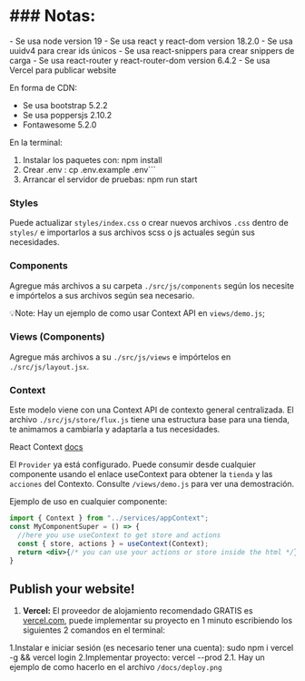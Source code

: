 <h1>### Notas:</h1>
- Se usa node version 19
- Se usa react y react-dom version 18.2.0
- Se usa uuidv4 para crear ids únicos
- Se usa react-snippers para crear snippers de carga
- Se usa react-router y react-router-dom version 6.4.2
- Se usa Vercel para publicar website

En forma de CDN:

- Se usa bootstrap 5.2.2
- Se usa poppersjs 2.10.2
- Fontawesome 5.2.0

En la terminal: 
1. Instalar los paquetes con: npm install
2. Crear .env : cp .env.example .env```
3. Arrancar el servidor de pruebas: npm run start

### Styles
Puede actualizar `styles/index.css` o crear nuevos archivos `.css` dentro de `styles/` e importarlos a sus archivos scss o js actuales según sus necesidades.

### Components
Agregue más archivos a su carpeta `./src/js/components` según los necesite e impórtelos a sus archivos según sea necesario.

💡Note: Hay un ejemplo de como usar Context API en `views/demo.js`;

### Views (Components)
Agregue más archivos a su `./src/js/views` e impórtelos en `./src/js/layout.jsx`.

### Context
Este modelo viene con una Context API de contexto general centralizada. 
El archivo `./src/js/store/flux.js` tiene una estructura base para una tienda, te animamos a cambiarla y adaptarla a tus necesidades.

React Context [docs](https://es.reactjs.org/docs/context.html)

El `Provider` ya está configurado. 
Puede consumir desde cualquier componente usando el enlace useContext para obtener la `tienda` y las `acciones` del Contexto. 
Consulte `/views/demo.js` para ver una demostración.

Ejemplo de uso en cualquier componente: 
```jsx
import { Context } from "../services/appContext";
const MyComponentSuper = () => {
  //here you use useContext to get store and actions
  const { store, actions } = useContext(Context);
  return <div>{/* you can use your actions or store inside the html */}</div>
}
```

## Publish your website!

1. **Vercel:** El proveedor de alojamiento recomendado GRATIS es [vercel.com](https://vercel.com/), 
puede implementar su proyecto en 1 minuto escribiendo los siguientes 2 comandos en el terminal:

1.Instalar e iniciar sesión (es necesario tener una cuenta):  sudo npm i vercel -g && vercel login
2.Implementar proyecto: vercel --prod
	2.1. Hay un ejemplo de como hacerlo en el archivo  `/docs/deploy.png`